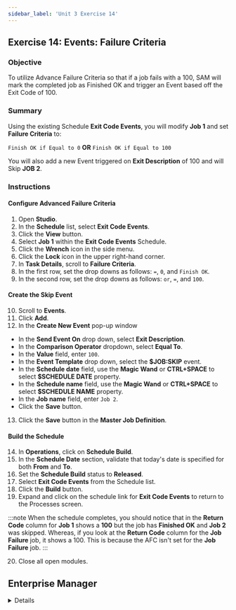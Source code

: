 ```yaml
---
sidebar_label: 'Unit 3 Exercise 14'
---
```


## Exercise 14: Events: Failure Criteria

### Objective

To utilize Advance Failure Criteria so that if a job fails with a 100, SAM will mark the completed job as Finished OK and trigger an Event based off the Exit Code of 100.

### Summary

Using the existing Schedule **Exit Code Events**, you will modify **Job 1** and set **Failure Criteria** to:

```Finish OK if Equal to 0``` **OR** ```Finish OK if Equal to 100```

You will also add a new Event triggered on **Exit Description** of 100 and will Skip **JOB 2**.

### Instructions

#### Configure Advanced Failure Criteria

1.	Open **Studio**. 
2.	In the **Schedule** list, select **Exit Code Events**.
3.  Click the **View** button.
3.	Select **Job 1** within the **Exit Code Events** Schedule.
4.  Click the **Wrench** icon in the side menu.
5.  Click the **Lock** icon in the upper right-hand corner.
6.  In **Task Details**, scroll to **Failure Criteria**.
7.	In the first row, set the drop downs as follows: ```=```, ```0```, and ```Finish OK```.
9.	In the second row, set the drop downs as follows: ```or```, ```=```, and ```100```.

#### Create the Skip Event

10.	Scroll to **Events**.
11.	Click **Add**.
12.	In the **Create New Event** pop-up window
  * In the **Send Event On** drop down, select **Exit Description**.
  * In the **Comparison Operator** dropdown, select **Equal To**.
  * In the **Value** field, enter ```100```.
  * In the **Event Template** drop down, select the **$JOB:SKIP** event.
  * In the **Schedule date** field, use the **Magic Wand** or **CTRL+SPACE** to select **$SCHEDULE DATE** property.
  * In the **Schedule name** field, use the **Magic Wand** or **CTRL+SPACE** to select **$SCHEDULE NAME** property.
  * In the **Job name** field, enter ```Job 2```.
  * Click the **Save** button.
13. Click the **Save** button in the **Master Job Definition**.

#### Build the Schedule

14.	In **Operations**, click on **Schedule Build**. 
15. In the **Schedule Date** section, validate that today's date is specified for both **From** and **To**.
16. Set the **Schedule Build** status to **Released**.
17.	Select **Exit Code Events** from the Schedule list.
18. Click the **Build** button.
19. Expand and click on the schedule link for **Exit Code Events** to return to the Processes screen.

:::note
When the schedule completes, you should notice that in the **Return Code** column for **Job 1** shows a **100** but the job has **Finished OK** and **Job 2** was skipped. Whereas, if you look at the **Return Code** column for the **Job Failure** job, it shows a 100. This is because the AFC isn't set for the **Job Failure** job.
:::

20. Close all open modules.

## Enterprise Manager

<details>

:::tip [Walkthrough Video - Unit 3 Exercise 14](../static/videobasic/U3E14.mp4)

:::

1.	Under the **Administration** topic, Double-Click on **Job Master**. 
2.	In the **Schedule** drop-down list, select **Exit Code Events**.
3.	In the **Job** drop-down list, select **Job 1**.
4.	At the bottom of the screen, click the **Advanced** tab.
5.	Change the **Results** drop-down menu from **Fail** to **Finish OK**.
    *	This will reverse the logic stating that the Job will only **Finish OK** if the Job exits with the **Exit Codes** listed.
6.	Change the **Comparison Operator** from **Not Equal To** to **Equal To** leaving the Value set to ```0```. 
7.	In the second row, change the **And/Or** drop-down menu from **blank** to **OR**.
8.	In the second row, change the **Comparison Operator** from **blank** to **Equal To**.
9.	In the second row, change the **Value** from ```0``` to ```100```.
10.	Click the **Save** button at the top right of the screen.
11.	Click the **Events** tab.
12.	Click the **Add** button in the **Events** frame.
13.	Click the **Exit Description** radio-button in the **Event Definition Wizard**.
14.	Click **Next**.
15.	Select **Equal To** in the **Comparison Operator** drop-down menu.
16.	Type ```100``` in the Value textbox.
17.	Click **Next**.
18.	Select the ```$JOB:SKIP``` template from the Event Template drop-down menu.
19.	Update ```<Schedule date>``` to ```[[$SCHEDULE DATE]]```
20.	Update ```<Schedule name>``` to ```[[$SCHEDULE NAME]]```
21.	Update ```<Job name>``` to **Job 2**.
22.	The **Event Parameters** should look like this:  
```[[$SCHEDULE DATE]],[[$SCHEDULE NAME]],Job 2```
23.	Click the **Finish** button.
24.	Close the **Job Master** tab.
25.	Under the **Operations** topic, Double-Click on **Schedule Build**. 
26.	Select **Exit Code Events** from the **Schedule Selection**.
27.	Click the **Build** button.
28.	Select the **Released** radio-button.
29.	Click **OK**.
30.	Open the **Operations** screen of your choice (**Matrix** or **List**) or use **Solution Manager**.
31.	Notice that the **Job Failure** Job failed with an **exit code** of ```100```.
32.	Notice that **Job 1** should exit with an **exit code** of ```100``` but **Finish OK**.
33.	It should also _skip_ **Job 2** allowing **Job 3** to run.

</details>